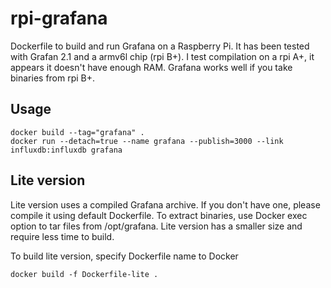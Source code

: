 # rpi-grafana
Dockerfile to build and run Grafana on a Raspberry Pi. It has been tested with Grafan 2.1 and a armv6l chip (rpi B+). I test compilation on a rpi A+, it appears it doesn't have enough RAM. Grafana works well if you take binaries from rpi B+.

## Usage
```
docker build --tag="grafana" .
docker run --detach=true --name grafana --publish=3000 --link influxdb:influxdb grafana
```
## Lite version
Lite version uses a compiled Grafana archive. If you don't have one, please compile it using default Dockerfile. To extract binaries, use Docker exec option to tar files from /opt/grafana.
Lite version has a smaller size and require less time to build.

To build lite version, specify Dockerfile name to Docker
```
docker build -f Dockerfile-lite .
```
